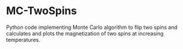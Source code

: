 # MC-TwoSpins
Python code implementing Monte Carlo algorithm to flip two spins and calculates and plots the magnetization of two spins at increasing temperatures.
